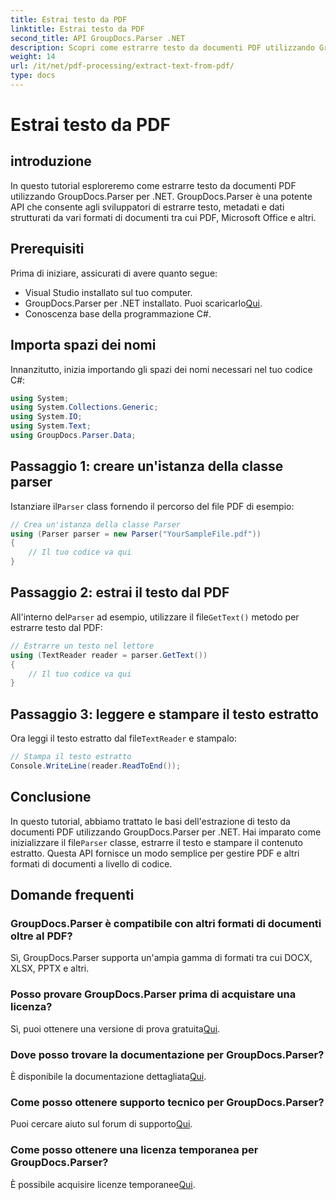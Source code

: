 ```yaml
---
title: Estrai testo da PDF
linktitle: Estrai testo da PDF
second_title: API GroupDocs.Parser .NET
description: Scopri come estrarre testo da documenti PDF utilizzando GroupDocs.Parser per .NET. Tutorial passo passo per gli sviluppatori.
weight: 14
url: /it/net/pdf-processing/extract-text-from-pdf/
type: docs
---
```

# Estrai testo da PDF

## introduzione
In questo tutorial esploreremo come estrarre testo da documenti PDF utilizzando GroupDocs.Parser per .NET. GroupDocs.Parser è una potente API che consente agli sviluppatori di estrarre testo, metadati e dati strutturati da vari formati di documenti tra cui PDF, Microsoft Office e altri.
## Prerequisiti
Prima di iniziare, assicurati di avere quanto segue:
- Visual Studio installato sul tuo computer.
-  GroupDocs.Parser per .NET installato. Puoi scaricarlo[Qui](https://releases.groupdocs.com/parser/net/).
- Conoscenza base della programmazione C#.

## Importa spazi dei nomi
Innanzitutto, inizia importando gli spazi dei nomi necessari nel tuo codice C#:
```csharp
using System;
using System.Collections.Generic;
using System.IO;
using System.Text;
using GroupDocs.Parser.Data;
```
## Passaggio 1: creare un'istanza della classe parser
 Istanziare il`Parser` class fornendo il percorso del file PDF di esempio:
```csharp
// Crea un'istanza della classe Parser
using (Parser parser = new Parser("YourSampleFile.pdf"))
{
    // Il tuo codice va qui
}
```
## Passaggio 2: estrai il testo dal PDF
 All'interno del`Parser` ad esempio, utilizzare il file`GetText()` metodo per estrarre testo dal PDF:
```csharp
// Estrarre un testo nel lettore
using (TextReader reader = parser.GetText())
{
    // Il tuo codice va qui
}
```
## Passaggio 3: leggere e stampare il testo estratto
 Ora leggi il testo estratto dal file`TextReader` e stampalo:
```csharp
// Stampa il testo estratto
Console.WriteLine(reader.ReadToEnd());
```

## Conclusione
 In questo tutorial, abbiamo trattato le basi dell'estrazione di testo da documenti PDF utilizzando GroupDocs.Parser per .NET. Hai imparato come inizializzare il file`Parser` classe, estrarre il testo e stampare il contenuto estratto. Questa API fornisce un modo semplice per gestire PDF e altri formati di documenti a livello di codice.

## Domande frequenti
### GroupDocs.Parser è compatibile con altri formati di documenti oltre al PDF?
Sì, GroupDocs.Parser supporta un'ampia gamma di formati tra cui DOCX, XLSX, PPTX e altri.
### Posso provare GroupDocs.Parser prima di acquistare una licenza?
 Sì, puoi ottenere una versione di prova gratuita[Qui](https://releases.groupdocs.com/).
### Dove posso trovare la documentazione per GroupDocs.Parser?
 È disponibile la documentazione dettagliata[Qui](https://tutorials.groupdocs.com/parser/net/).
### Come posso ottenere supporto tecnico per GroupDocs.Parser?
 Puoi cercare aiuto sul forum di supporto[Qui](https://forum.groupdocs.com/c/parser/17).
### Come posso ottenere una licenza temporanea per GroupDocs.Parser?
 È possibile acquisire licenze temporanee[Qui](https://purchase.groupdocs.com/temporary-license/).